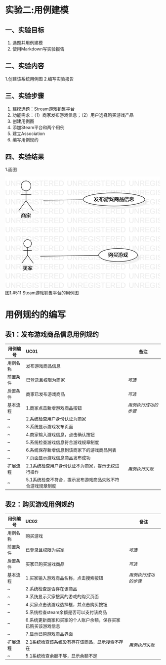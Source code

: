 # 实验二:用例建模

## 一、实验目标

1.  选题并用例建模
2.  使用Markdown写实验报告

## 二、实验内容

1.创建该系统用例图
2.编写实验报告

## 三、实验步骤

1.  建模选题：Stream游戏销售平台
2.  功能需求：（1）商家发布游戏信息；（2）用户选择购买游戏产品
3.  创建用例图
4.  添加Steam平台和两个用例
5.  建立Association
6.  编写用例规约

## 四、实验结果

1.画图

![用例图](./lab2_UsecaseDiagram.jpg)  
图1.#511 Steam游戏销售平台的用例图

# 用例规约的编写

## 表1：发布游戏商品信息用例规约  

用例编号  | UC01 | 备注  
-|:-|-  
用例名称  | 发布游戏商品信息 |   
前置条件  | 已登录且权限为商家 | *可选*   
后置条件  | 商家已发布游戏商品 | *可选*   
基本流程  | 1.商家点击新增游戏商品按钮  |*用例执行成功的步骤*    
~| 2.系统检查用户身份认证为商家  |   
~| 3.系统显示游戏发布页面   |   
~| 4.商家输入游戏信息，点击确认按钮   |   
~| 5.系统检查游戏信息符合游戏规章制度   |  
~| 6.系统保存新增信息到该商家下的游戏商品列表   |  
~| 7.页面显示游戏信息商品发布成功   |    
扩展流程  | 2.1系统检查用户身份认证不为商家，提示无权进行操作   |*用例执行失败*    
~| 5.1系统检查不符合，提示发布游戏商品失败不符合游戏规章制度   |  



## 表2：购买游戏用例规约  

用例编号  | UC02 | 备注  
-|:-|-  
用例名称  | 购买游戏  |   
前置条件  | 已登录且权限为买家    | *可选*   
后置条件  | 买家已购买游戏商品     | *可选*   
基本流程  | 1.买家输入游戏商品名称，点击搜索按钮  |*用例执行成功的步骤*    
~| 2.系统检查是否存在该商品   |  
~| 3.系统显示买家搜索的游戏的购买页面  |   
~| 4.买家点击该游戏选择框，并点击购买按钮   |   
~| 5.系统检查steam余额是否可以支付该商品   |   
~| 6.系统更新商家和买家的个人账户余额，保存买家已购买该游戏信息   |
~| 7.显示已购游戏商品界面   |    
扩展流程  | 2.1系统检查该系统没有存在该商品，显示搜索不存在   |*用例执行失败*    
~| 5.1系统检查余额不够，显示余额不足   |  
